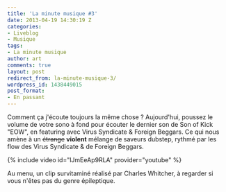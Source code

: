 ```yaml
---
title: 'La minute musique #3'
date: 2013-04-19 14:30:19 Z
categories:
- Liveblog
- Musique
tags:
- La minute musique
author: art
comments: true
layout: post
redirect_from: la-minute-musique-3/
wordpress_id: 1438449015
post_format:
- En passant
---
```


Comment ça j'écoute toujours la même chose ? Aujourd'hui, poussez le volume de votre sono à fond pour écouter le dernier son de Son of Kick "EOW", en featuring avec Virus Syndicate & Foreign Beggars. Ce qui nous amène à un <del>étrange</del> **violent** mélange de saveurs dubstep<!-- more -->, rythmé par les flow des Virus Syndicate & de Foreign Beggars.

{% include video id="lJmEeAp9RLA" provider="youtube" %}

Au menu, un clip survitaminé réalisé par Charles Whitcher, à regarder si vous n'êtes pas du genre épileptique.
